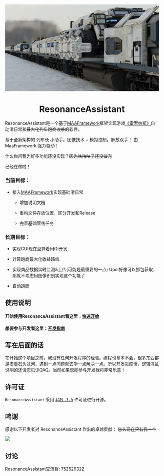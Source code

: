 <p align="center">

<img src="/resource/image/General/Gallery.png" />

</p>

<div align="center">

# ResonanceAssistant

</div>

ResonanceAssistant是一个基于[MAAFramework](https://github.com/MaaXYZ/MaaFramework)框架实现游戏[《雷索纳斯》](https://soli-reso.com/)自动清日常和~~最大化列车跑商收益~~的软件。

基于全新架构的 列车长 小助手。图像技术 + 模拟控制，解放双手！
由 MaaFramework 强力驱动！

什么你问我为好多功能还没实现？~~因为咕咕咕了还没做完~~

已经在做啦！

### 当前目标：

- 接入[MAAFramework](https://github.com/MaaXYZ/MaaFramework)实现基础清日常
  
  - 增加说明文档

  - 重构文件存放位置，区分开发和Release

  - 完善基础管线任务

### 长期目标：

- 实现GUI~~现在盘算着用Qt开发~~

- 计算跑商最大化收益路线

- 实现商品数据实时监测&上传(可能是最重要的一点) Upd:好像可以抓包获取，那就不考虑用图像识别实现这个功能了

- 自动跑商

## 使用说明

#### 开始使用ResonanceAssistant看这里：[快速开始](docs/zh_cn/Start/快速开始.md)

#### 想要参与开发看这里：[开发指南](docs/zh_cn/Develop/开发指南.md)

## 写在后面的话

在开始这个项目之前，我没有任何开发程序的经验。编程也基本不会，很多东西都是摸着石头过河，遇到一点问题就去学一点解决一点。所以开发进度慢，逻辑混乱说明的还请您见谅QAQ。当然如果您能参与开发我将非常乐意！

## 许可证

`ResonanceAssistant` 采用 [`AGPL-3.0`](./LICENSE.md) 许可证进行开源。

## 鸣谢

感谢以下开发者对 ResonanceAssistant 作出的卓越贡献： ~~怎么现在只有我一个~~

<a href="https://github.com/NaNExist/ResonanceAssistant/graphs/contributors">
  <img src="https://contrib.rocks/image?repo=NaNExist/ResonanceAssistant&max=1000" />
</a>

## 讨论

ResonanceAssistant交流群: 752529322